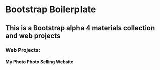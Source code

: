 # Bootstrap Boilerplate
## This is a Bootstrap alpha 4 materials collection and web projects
### Web Projects:
#### My Photo Photo Selling Website